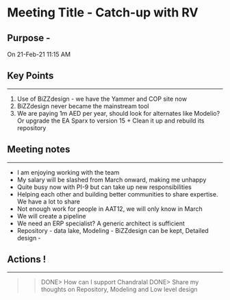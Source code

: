 # Meeting Title - Catch-up with RV
## Purpose      -  
On 21-Feb-21 11:15 AM

## Key Points
________________________________________
1. Use of BiZZdesign - we have the Yammer and COP site now
2. BiZZdesign never became the mainstream tool
3. We are paying 1m AED per year, should look for alternates like Modelio? Or upgrade the EA Sparx to version 15 + Clean it up and rebuild its repository

## Meeting notes
________________________________________
* I am enjoying working with the team
* My salary will be slashed from March onward, making me unhappy
* Quite busy now with PI-9 but can take up new responsibilities 
* Helping each other and building better communities to share expertise. We have a lot to share
* Not enough work for people in AAT12, we will only know in March
* We will create a pipeline
* We need an ERP specialist? A generic architect is sufficient
* Repository - data lake, Modeling - BiZZdesign can be kept, Detailed design -   

## Actions !
________________________________________
>>DONE> How can I support Chandralal
>>DONE> Share my thoughts on Repository, Modeling and Low level design

